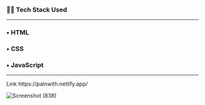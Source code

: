 
<h3>👨‍💻 Tech Stack Used</h3>
<hr>
<h3>&#x2022; HTML</h3>
<h3>&#x2022; CSS</h3>
<h3>&#x2022; JavaScript</h3>
<hr>

<p>Link https://palnwith.netlify.app/</p>





![Screenshot (838)](https://user-images.githubusercontent.com/84925305/227793477-c38d78c3-c08c-4142-9b8c-4bb5297eabbf.png)
